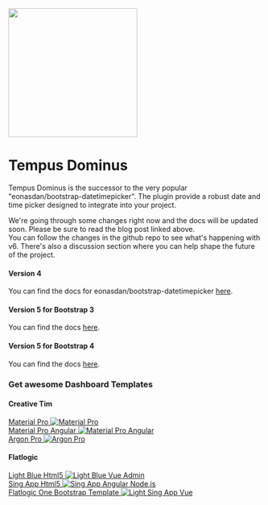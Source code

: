 <main class="bd-masthead" id="content" role="main">
  <div class="container">
    <div class="row align-items-center">
      <div class="col-6 mx-auto col-md-6 order-md-2">
        <img class="img-fluid mb-3 mb-md-0" src="android-chrome-256x256.png" alt="" width="256" height="256">
      </div>
      <div class="col-md-6 order-md-1 text-center text-md-left pr-md-5">
        <h1 class="mb-3">Tempus Dominus</h1>
       <p class="lead">
          Tempus Dominus is the successor to the very popular "eonasdan/bootstrap-datetimepicker". 
          The plugin provide a robust date and time picker designed to integrate into your project.
        </p>
        <p>
        We're going through some changes right now and the docs will be updated soon. Please be sure to read the blog post linked above.<br/>
            You can follow the changes in the github repo to see what's happening with v6. There's also a discussion section where you can help shape the future of the project.
        </p>
          <h4>Version 4</h4>
        <p>
       You can find the docs for eonasdan/bootstrap-datetimepicker <a href="/4/">here</a>.  
        </p>
          <h4>Version 5 for Bootstrap 3</h4>
          <p>
              You can find the docs <a href="/5-3/">here</a>.
          </p>
          <h4>Version 5 for Bootstrap 4</h4>
          <p>
              You can find the docs <a href="/5-4/">here</a>.
          </p>
        <p class="text-muted mb-0">
		 <script async type="text/javascript" src="//cdn.carbonads.com/carbon.js?serve=CK7DC5QN&placement=eonasdangithubio" id="_carbonads_js"></script>
        </p>
      </div>
    </div>
  </div>
</main>
<div class="container">
    <div class="row center-block">
        <h3>Get awesome Dashboard Templates</h3>        
    </div>
    <div class="row center-block">
        <div class="col-12">
            <h4 class="row">Creative Tim</h4>
        </div>
        <div class="col-sm-12 col-md-3">
            <a href="https://www.creative-tim.com/product/material-dashboard-pro?partner=127205 " target="_blank" class="affiliate-project">
                Material Pro
                <img src="https://s3.amazonaws.com/creativetim_bucket/products/51/original/opt_mdp_thumbnail.jpg" alt="Material Pro" class="img-fluid">
            </a>
        </div>
        <div class="col-sm-12 col-md-3">
            <a href="https://www.creative-tim.com/product/material-dashboard-pro-angular2?partner=127205 " target="_blank" class="affiliate-project">
                Material Pro Angular
                <img src="https://s3.amazonaws.com/creativetim_bucket/products/55/original/opt_mdp_angular_thumbnail.jpg" alt="Material Pro Angular" class="img-fluid">
            </a>
        </div>
        <div class="col-sm-12 col-md-3">
            <a href="https://www.creative-tim.com/product/argon-dashboard-pro?partner=127205 " target="_blank" class="affiliate-project">
                Argon Pro
                <img src="https://s3.amazonaws.com/creativetim_bucket/products/137/thumb/opt_adp_thumbnail.jpg?1544778965" alt="Argon Pro" class="img-fluid">
            </a>
        </div>
    </div>
     <div class="row center-block">     
        <div class="col-12">
            <h4 class="row">Flatlogic</h4>
        </div>
        <div class="col-sm-12 col-md-3">
            <a href="https://flatlogic.com/templates/light-blue-html5?ref=dg1K3bfa8w" target="_blank" class="affiliate-project">
               Light Blue Html5
                <img src="https://flatlogic.com/assets/templates/lb_html_full-798d1587249f7f3d65c6f8d9a11b2489daa042b4d46c377fac0573575a663f31.webp" alt="Light Blue Vue Admin" class="img-fluid">
            </a>
        </div>
        <div class="col-sm-12 col-md-3">
            <a href="https://flatlogic.com/templates/sing-app-html5?ref=dg1K3bfa8w" target="_blank" class="affiliate-project">
                Sing App Html5
                <img src="https://flatlogic.com/assets/templates/sing_html5_full-94fa15f9a342fdf7256976aef8ed5ade80ef396c754781cfa764e2cc4e9e0eea.webp" alt=" Sing App Angular Node.js" class="img-fluid">
            </a>
        </div>
        <div class="col-sm-12 col-md-3">
            <a href="https://flatlogic.com/templates/one-bootstrap-template?ref=dg1K3bfa8w" target="_blank" class="affiliate-project">
               Flatlogic One Bootstrap Template
                <img src="https://flatlogic.com/assets/templates/one_bootstrap_full-afead8dd8432ed7fd0a81ad3a75aadc06d008998570c0fd78e5bbe20740812f9.webp" alt="Light Sing App Vue" class="img-fluid">
            </a>
        </div>
    </div>
</div>